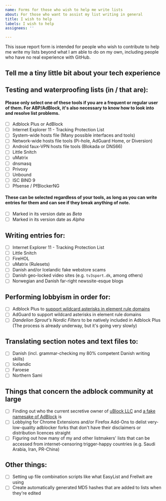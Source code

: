 ```yaml
---
name: Forms for those who wish to help me write lists
about: For those who want to assist my list writing in general
title: I wish to help
labels: I wish to help
assignees: ''

---
```


This issue report form is intended for people who wish to contribute to help me write my lists beyond what I am able to do on my own, including people who have no real experience with GitHub.

## Tell me a tiny little bit about your tech experience
<!-- For example any previous experience with coding/adblockers, among other things you personally believe is relevant. Once you've written that, submit the "issue" and proceed to check off your desired buttons below. Once the "issue" thread has been made, it'll become the main place for me and you to discuss and arrange things. -->

## Testing and waterproofing lists (in / that are):

#### Please only select one of these tools if you are a frequent or regular user of them. For ABP/AdBlock, it's also necessary to know how to look into and resolve list problems.

- [ ] Adblock Plus or AdBlock
- [ ] Internet Explorer 11 - Tracking Protection List
- [ ] System-wide hosts file (Many possible interfaces and tools)
- [ ] Network-wide hosts file tools (Pi-hole, AdGuard Home, or Diversion)
- [ ] Android faux-VPN hosts file tools (Blokada or DNS66)
- [ ] Little Snitch
- [ ] uMatrix
- [ ] dnsmasq
- [ ] Privoxy
- [ ] Unbound
- [ ] ISC BIND 9
- [ ] Pfsense / PfBlockerNG

#### These can be selected regardless of your tools, as long as you can write entries for them and can see if they break anything of note.

- [ ] Marked in its version date as *Beta*
- [ ] Marked in its version date as *Alpha*

## Writing entries for:

- [ ] Internet Explorer 11 - Tracking Protection List
- [ ] Little Snitch
- [ ] FireHOL
- [ ] uMatrix (Rulesets)
- [ ] Danish and/or Icelandic fake webstore scams
- [ ] Danish geo-locked video sites (e.g. `tv3sport.dk`, among others)
- [ ] Norwegian and Danish far-right newssite-esque blogs

## Performing lobbyism in order for:

- [ ] Adblock Plus to [support wildcard asterisks in element rule domains](https://issues.adblockplus.org/ticket/6773)
- [ ] AdGuard to support wildcard asterisks in element rule domains
- [ ] *Dandelion Sprout's Nordic Filters* to be natively included in Adblock Plus (The process is already underway, but it's going very slowly)

## Translating section notes and text files to:

- [ ] Danish (incl. grammar-checking my 80% competent Danish writing skills)
- [ ] Icelandic
- [ ] Faroese
- [ ] Northern Sami

## Things that concern the adblock community at large

- [ ] Finding out who the current secretive owner of [uBlock LLC](https://chrome.google.com/webstore/detail/ublock/epcnnfbjfcgphgdmggkamkmgojdagdnn) and [a fake namesake of AdBlock](https://chrome.google.com/webstore/detail/adblock/dgpfeomibahlpbobpnjpcobpechebadh) is
- [ ] Lobbying for Chrome Extensions and/or Firefox Add-Ons to delist very-low-quality adblocker forks that don't have their disclaimers or distribution licences straight
- [ ] Figuring out how many of my and other listmakers' lists that can be accessed from internet-censoring trigger-happy countries (e.g. Saudi Arabia, Iran, PR-China)

## Other things:

- [ ] Setting up file combination scripts like what EasyList and Frellwit are using
- [ ] Create automatically generated MD5 hashes that are added to lists when they're edited

